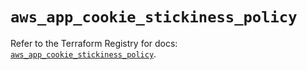# `aws_app_cookie_stickiness_policy`

Refer to the Terraform Registry for docs: [`aws_app_cookie_stickiness_policy`](https://registry.terraform.io/providers/hashicorp/aws/6.13.0/docs/resources/app_cookie_stickiness_policy).
